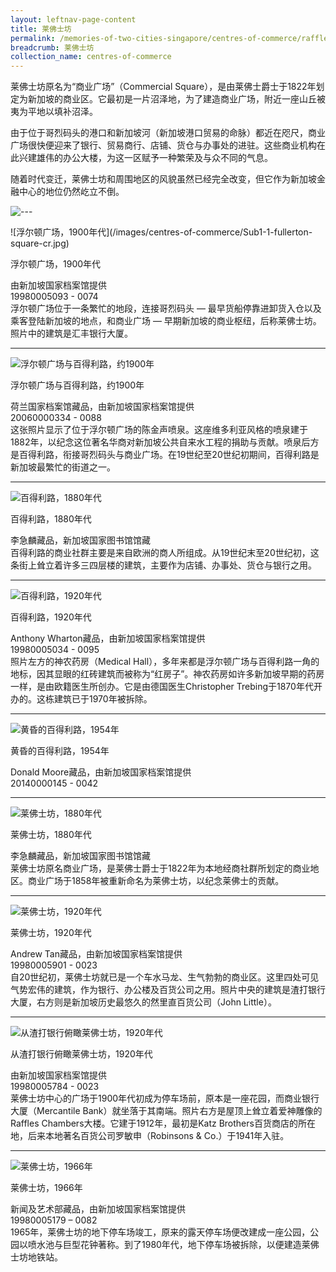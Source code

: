 ```yaml
---
layout: leftnav-page-content
title: 莱佛士坊
permalink: /memories-of-two-cities-singapore/centres-of-commerce/raffles-place/
breadcrumb: 莱佛士坊
collection_name: centres-of-commerce
---
```

莱佛士坊原名为“商业广场”（Commercial Square），是由莱佛士爵士于1822年划定为新加坡的商业区。它最初是一片沼泽地，为了建造商业广场，附近一座山丘被夷为平地以填补沼泽。

由于位于哥烈码头的港口和新加坡河（新加坡港口贸易的命脉）都近在咫尺，商业广场很快便迎来了银行、贸易商行、店铺、货仓与办事处的进驻。这些商业机构在此兴建雄伟的办公大楼，为这一区赋予一种繁荣及与众不同的气息。

随着时代变迁，莱佛士坊和周围地区的风貌虽然已经完全改变，但它作为新加坡金融中心的地位仍然屹立不倒。

<p></p>

![---](/images/partition.jpg)

<p class="portrait-resize" markdown="1">
![浮尔顿广场，1900年代](/images/centres-of-commerce/Sub1-1-fullerton-square-cr.jpg)
</p>
<div class="custom-caption">
<div><p>浮尔顿广场，1900年代</p></div>
<div>由新加坡国家档案馆提供</div>
<div>19980005093 - 0074</div>
</div>
浮尔顿广场位于一条繁忙的地段，连接哥烈码头 — 最早货船停靠进卸货入仓以及乘客登陆新加坡的地点，和商业广场 — 早期新加坡的商业枢纽，后称莱佛士坊。照片中的建筑是汇丰银行大厦。
<p></p>
<p></p>
<hr>

![浮尔顿广场与百得利路，约1900年](/images/centres-of-commerce/Sub1-2-fullerton-square-and-battery-road-rz.jpg)
<div class="custom-caption">
<div><p>浮尔顿广场与百得利路，约1900年</p></div>
<div>荷兰国家档案馆藏品，由新加坡国家档案馆提供</div>
<div>20060000334 - 0088</div>
</div>
这张照片显示了位于浮尔顿广场的陈金声喷泉。这座维多利亚风格的喷泉建于1882年，以纪念这位著名华商对新加坡公共自来水工程的捐助与贡献。喷泉后方是百得利路，衔接哥烈码头与商业广场。在19世纪至20世纪初期间，百得利路是新加坡最繁忙的街道之一。
<p></p>
<p></p>
<hr>

![百得利路，1880年代](/images/centres-of-commerce/Sub1-3-battery-road.jpg)
<div class="custom-caption">
<div><p>百得利路，1880年代</p></div>
<div>李急麟藏品，新加坡国家图书馆馆藏</div>
</div>
百得利路的商业社群主要是来自欧洲的商人所组成。从19世纪末至20世纪初，这条街上耸立着许多三四层楼的建筑，主要作为店铺、办事处、货仓与银行之用。
<p></p>
<p></p>
<hr>

![百得利路，1920年代](/images/centres-of-commerce/Sub1-4-battery-road.jpg)
<div class="custom-caption">
<div><p>百得利路，1920年代</p></div>
<div>Anthony Wharton藏品，由新加坡国家档案馆提供</div>
<div>19980005034 - 0095</div>
</div>
照片左方的神农药房（Medical Hall），多年来都是浮尔顿广场与百得利路一角的地标，因其显眼的红砖建筑而被称为“红房子”。神农药房如许多新加坡早期的药房一样，是由欧籍医生所创办。它是由德国医生Christopher Trebing于1870年代开办的。这栋建筑已于1970年被拆除。
<p></p>
<p></p>
<hr>

![黄昏的百得利路，1954年](/images/centres-of-commerce/Sub1-5-battery-road-in-the-evening.jpg)
<div class="custom-caption">
<div><p>黄昏的百得利路，1954年</p></div>
<div>Donald Moore藏品，由新加坡国家档案馆提供</div>
<div>20140000145 - 0042</div>
</div> 
<p></p>
<p></p>
<hr>

![莱佛士坊，1880年代](/images/centres-of-commerce/Sub1-6-raffles-place.jpg)
<div class="custom-caption">
<div><p>莱佛士坊，1880年代</p></div>
<div>李急麟藏品，新加坡国家图书馆馆藏</div>
</div>
莱佛士坊原名商业广场，是莱佛士爵士于1822年为本地经商社群所划定的商业地区。商业广场于1858年被重新命名为莱佛士坊，以纪念莱佛士的贡献。
<p></p>
<p></p>
<hr>

![莱佛士坊，1920年代](/images/centres-of-commerce/Sub1-7-raffles-place.jpg)
<div class="custom-caption">
<div><p>莱佛士坊，1920年代</p></div>
<div>Andrew Tan藏品，由新加坡国家档案馆提供</div>
<div>19980005901 - 0023</div>
</div>
自20世纪初，莱佛士坊就已是一个车水马龙、生气勃勃的商业区。这里四处可见气势宏伟的建筑，作为银行、办公楼及百货公司之用。照片中央的建筑是渣打银行大厦，右方则是新加坡历史最悠久的然里直百货公司（John Little）。
<p></p>
<p></p>
<hr>

![从渣打银行俯瞰莱佛士坊，1920年代](/images/centres-of-commerce/Sub1-8-raffles-place-seen-from-the-chartered-bank-cr.jpg)
<div class="custom-caption">
<div><p>从渣打银行俯瞰莱佛士坊，1920年代</p></div>
<div>由新加坡国家档案馆提供</div>
<div>19980005784 - 0023</div>
</div>
莱佛士坊中心的广场于1900年代初成为停车场前，原本是一座花园，而商业银行大厦（Mercantile Bank）就坐落于其南端。照片右方是屋顶上耸立着爱神雕像的Raffles Chambers大楼。它建于1912年，最初是Katz Brothers百货商店的所在地，后来本地著名百货公司罗敏申（Robinsons & Co.）于1941年入驻。  
<p></p>
<p></p>
<hr>

![莱佛士坊，1966年](/images/centres-of-commerce/Sub1-9-raffles-place-1966-rz.jpg)
<div class="custom-caption">
<div><p>莱佛士坊，1966年</p></div>
<div>新闻及艺术部藏品，由新加坡国家档案馆提供</div>
<div>19980005179 – 0082</div>
</div>
1965年，莱佛士坊的地下停车场竣工，原来的露天停车场便改建成一座公园，公园以喷水池与巨型花钟著称。到了1980年代，地下停车场被拆除，以便建造莱佛士坊地铁站。
<p></p>
<p></p>
